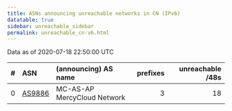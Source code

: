 ```yaml
---
title: ASNs announcing unreachable networks in CN (IPv6)
datatable: true
sidebar: unreachable_sidebar
permalink: unreachable_cn-v6.html
---
```


Data as of 2020-07-18 22:50:00 UTC


<div class="datatable-begin"></div>

|   # | ASN                                  | (announcing) AS name        |   prefixes |   unreachable /48s |
|----:|:-------------------------------------|:----------------------------|-----------:|-------------------:|
|   0 | [AS9886](unreachable_AS9886-v6.html) | MC-AS-AP MercyCloud Network |          3 |                 18 |

<div class="datatable-end"></div>